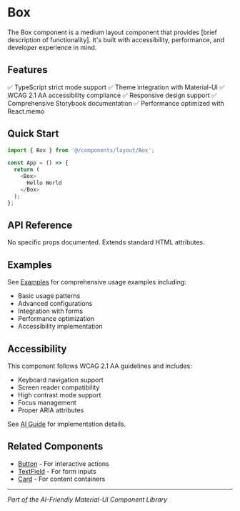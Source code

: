 # Box

The Box component is a medium layout component that provides [brief description of functionality]. It's built with accessibility, performance, and developer experience in mind.

## Features

✅ TypeScript strict mode support
✅ Theme integration with Material-UI
✅ WCAG 2.1 AA accessibility compliance
✅ Responsive design support
✅ Comprehensive Storybook documentation
✅ Performance optimized with React.memo

## Quick Start

```typescript
import { Box } from '@/components/layout/Box';

const App = () => {
  return (
    <Box>
      Hello World
    </Box>
  );
};
```

## API Reference

No specific props documented. Extends standard HTML attributes.

## Examples

See [Examples](Box.examples.md) for comprehensive usage examples including:

- Basic usage patterns
- Advanced configurations
- Integration with forms
- Performance optimization
- Accessibility implementation

## Accessibility

This component follows WCAG 2.1 AA guidelines and includes:

- Keyboard navigation support
- Screen reader compatibility
- High contrast mode support
- Focus management
- Proper ARIA attributes

See [AI Guide](Box.ai-guide.md) for implementation details.

## Related Components

- [Button](../Button/README.md) - For interactive actions
- [TextField](../../forms/TextField/README.md) - For form inputs
- [Card](../../data-display/Card/README.md) - For content containers

---

*Part of the AI-Friendly Material-UI Component Library*

